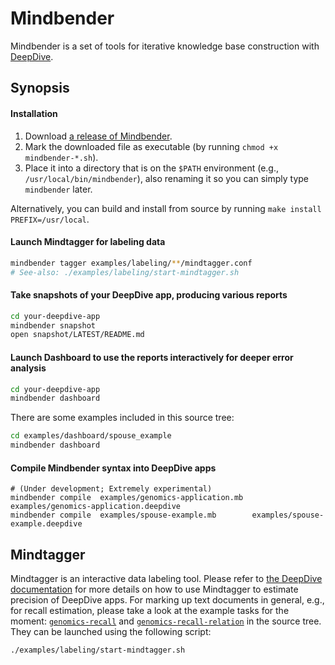 Mindbender
==========

Mindbender is a set of tools for iterative knowledge base construction with [DeepDive][].

## Synopsis
#### Installation

1. Download [a release of Mindbender](https://github.com/netj/mindbender/releases).
2. Mark the downloaded file as executable (by running `chmod +x mindbender-*.sh`).
3. Place it into a directory that is on the `$PATH` environment (e.g., `/usr/local/bin/mindbender`), also renaming it so you can simply type `mindbender` later.

Alternatively, you can build and install from source by running `make install PREFIX=/usr/local`.


#### Launch Mindtagger for labeling data
```bash
mindbender tagger examples/labeling/**/mindtagger.conf
# See-also: ./examples/labeling/start-mindtagger.sh
```

#### Take snapshots of your DeepDive app, producing various reports
```bash
cd your-deepdive-app
mindbender snapshot
open snapshot/LATEST/README.md
```

#### Launch Dashboard to use the reports interactively for deeper error analysis
```bash
cd your-deepdive-app
mindbender dashboard
```

There are some examples included in this source tree:
```bash
cd examples/dashboard/spouse_example
mindbender dashboard
```


#### Compile Mindbender syntax into DeepDive apps
```
# (Under development; Extremely experimental)
mindbender compile  examples/genomics-application.mb  examples/genomics-application.deepdive
mindbender compile  examples/spouse-example.mb        examples/spouse-example.deepdive
```

[DeepDive]: http://deepdive.stanford.edu/


## Mindtagger

Mindtagger is an interactive data labeling tool.  Please refer to [the DeepDive documentation](http://deepdive.stanford.edu/doc/basics/labeling.html) for more details on how to use Mindtagger to estimate precision of DeepDive apps.  For marking up text documents in general, e.g., for recall estimation, please take a look at the example tasks for the moment: [`genomics-recall`](https://github.com/netj/mindbender/tree/master/examples/labeling/genomics-recall) and [`genomics-recall-relation`](https://github.com/netj/mindbender/tree/master/examples/labeling/genomics-recall-relation) in the source tree.  They can be launched using the following script:

```bash
./examples/labeling/start-mindtagger.sh
```
